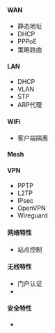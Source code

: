 
#### WAN

* 静态地址
* DHCP
* PPPoE
* 策略路由

#### LAN

* DHCP
* VLAN
* STP
* ARP代理

#### WiFi

* 客户端隔离

#### Mesh


#### VPN

* PPTP
* L2TP
* IPsec
* OpenVPN
* Wireguard

#### 网络特性

* 站点控制


#### 无线特性

* 门户认证
*


#### 安全特性

*